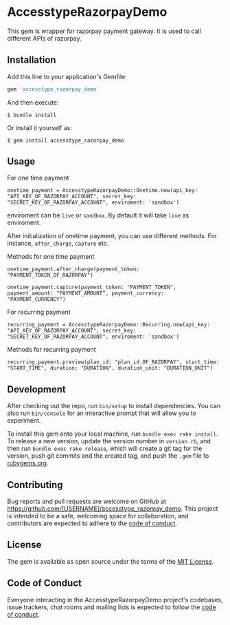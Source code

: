 # AccesstypeRazorpayDemo

This gem is wrapper for razorpay payment gateway. It is used to call different APIs of razorpay.

## Installation

Add this line to your application's Gemfile:

```ruby
gem 'accesstype_razorpay_demo'
```

And then execute:

    $ bundle install

Or install it yourself as:

    $ gem install accesstype_razorpay_demo

## Usage


For one time payment
```
onetime_payment = AccesstypeRazorpayDemo::Onetime.new(api_key: "API_KEY_OF_RAZORPAY_ACCOUNT", secret_key: "SECRET_KEY_OF_RAZORPAY_ACCOUNT", enviroment: 'sandbox')
```

enviroment can be `live` or `sandbox`. By default it will take `live` as enviroment.

After initialization of onetime payment, you can use different methods. For instance, `after_charge`, `capture` etc.

Methods for one time payment

```
onetime_payment.after_charge(payment_token: "PAYMENT_TOKEN_OF_RAZORPAY")

onetime_payment.capture(payment_token: "PAYMENT_TOKEN", payment_amount: "PAYMENT_AMOUNT", payment_currency: "PAYMENT_CURRENCY")
```


For recurring payment
```
recurring_payment = AccesstypeRazorpayDemo::Recurring.new(api_key: "API_KEY_OF_RAZORPAY_ACCOUNT", secret_key: "SECRET_KEY_OF_RAZORPAY_ACCOUNT", enviroment: 'sandbox')
```

Methods for recurring payment

```
recurring_payment.preview(plan_id: "plan_id_OF_RAZORPAY", start_time: "START_TIME", duration: "DURATION", duration_unit: "DURATION_UNIT")

```

## Development

After checking out the repo, run `bin/setup` to install dependencies. You can also run `bin/console` for an interactive prompt that will allow you to experiment.

To install this gem onto your local machine, run `bundle exec rake install`. To release a new version, update the version number in `version.rb`, and then run `bundle exec rake release`, which will create a git tag for the version, push git commits and the created tag, and push the `.gem` file to [rubygems.org](https://rubygems.org).

## Contributing

Bug reports and pull requests are welcome on GitHub at https://github.com/[USERNAME]/accesstype_razorpay_demo. This project is intended to be a safe, welcoming space for collaboration, and contributors are expected to adhere to the [code of conduct](https://github.com/[USERNAME]/accesstype_razorpay_demo/blob/master/CODE_OF_CONDUCT.md).

## License

The gem is available as open source under the terms of the [MIT License](https://opensource.org/licenses/MIT).

## Code of Conduct

Everyone interacting in the AccesstypeRazorpayDemo project's codebases, issue trackers, chat rooms and mailing lists is expected to follow the [code of conduct](https://github.com/[USERNAME]/accesstype_razorpay_demo/blob/master/CODE_OF_CONDUCT.md).
